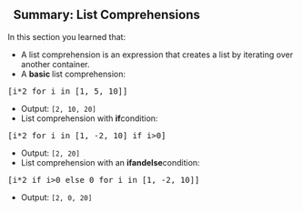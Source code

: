 <h2>
    &nbsp;
    Summary: List Comprehensions
</h2>

  <!-- Attachment Blocks -->

  <div
    class='lecture-attachment lecture-attachment-type-text'
    id="lecture-attachment-23038655">
    <div class="attachment-data"></div>
  </div>
    

<div class="lecture-text-container">
<p><p>In this section you learned that:</p><ul><li>A&#xA0;list comprehension is an expression that creates a list by iterating over another container.&#xA0;</li><li>A&#xA0;<strong>basic&#xA0;</strong>list comprehension:</li></ul><pre class="ql-syntax" spellcheck="false">[i*2 for i in [1, 5, 10]]
</pre><ul><li>Output:&#xA0;<code>[2, 10, 20]</code></li><li>List comprehension with&#xA0;<strong>if</strong>condition:</li></ul><pre class="ql-syntax" spellcheck="false">[i*2 for i in [1, -2, 10] if i&gt;0]
</pre><ul><li>Output:&#xA0;<code>[2, 20]</code></li><li>List comprehension with an&#xA0;<strong>ifandelse</strong>condition:</li></ul><pre class="ql-syntax" spellcheck="false">[i*2 if i&gt;0 else 0 for i in [1, -2, 10]]
</pre><ul><li>Output:&#xA0;<code>[2, 0, 20]</code></li></ul><p><br></p>
</div>
